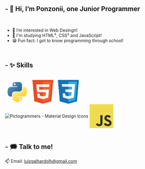 ## - 👋 Hi, I’m Ponzonii, one Junior Programmer
<br>

- 👀 I’m interested in Web Desingn!
- 🌱 I'm studying HTML⁵, CSS³ and JavaScript!
- 😁 Fun fact: I got to know programming through school!

<br>

##  - ✨ Skills
<br>
<div style="display: inline_block">
  <img align="center" alt="Python" height="80" width="80" src="https://raw.githubusercontent.com/devicons/devicon/ca28c779441053191ff11710fe24a9e6c23690d6/icons/python/python-original.svg">
  <img align="center" alt="HTML" height="80" width="80" src="https://raw.githubusercontent.com/devicons/devicon/ca28c779441053191ff11710fe24a9e6c23690d6/icons/html5/html5-original.svg">
  <img align="center" alt="CSS" height="80" width="80" src="https://raw.githubusercontent.com/devicons/devicon/ca28c779441053191ff11710fe24a9e6c23690d6/icons/css3/css3-original.svg">
  <img align="center" alt="Pictogrammers - Material Design Icons" height="80" width="80" src="https://pictogrammers.com/images/libraries/mdi.svg">
  <img align="center" alt="Python" height="80" width="80" src="https://raw.githubusercontent.com/devicons/devicon/ca28c779441053191ff11710fe24a9e6c23690d6/icons/javascript/javascript-original.svg">
  
</div>

<br>

## - 🗯️ Talk to me!
📫 Email: luizgalhardolh@gmail.com
